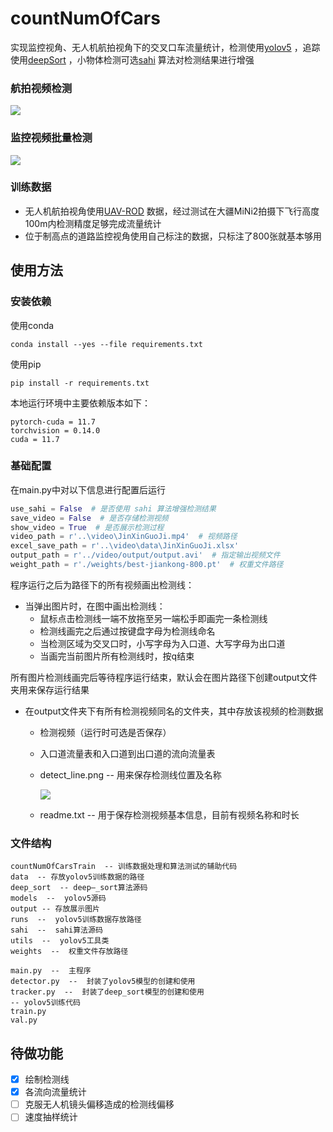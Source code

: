 # countNumOfCars
实现监控视角、无人机航拍视角下的交叉口车流量统计，检测使用[yolov5](https://github.com/ultralytics/yolov5) ，追踪使用[deepSort](https://github.com/nwojke/deep_sort) ，小物体检测可选[sahi](https://github.com/obss/sahi) 算法对检测结果进行增强
### 航拍视频检测
<img src="output/uav.gif">

### 监控视频批量检测
<img src="output/monitor.gif"/>

### 训练数据
- 无人机航拍视角使用[UAV-ROD](https://github.com/fengkaibit/UAV-ROD) 数据，经过测试在大疆MiNi2拍摄下飞行高度100m内检测精度足够完成流量统计
- 位于制高点的道路监控视角使用自己标注的数据，只标注了800张就基本够用
## 使用方法
### 安装依赖
使用conda
```commandline
conda install --yes --file requirements.txt
```
使用pip
```commandline
pip install -r requirements.txt
```
本地运行环境中主要依赖版本如下：
```text
pytorch-cuda = 11.7
torchvision = 0.14.0
cuda = 11.7
```
### 基础配置
在main.py中对以下信息进行配置后运行
```python
use_sahi = False  # 是否使用 sahi 算法增强检测结果
save_video = False  # 是否存储检测视频
show_video = True  # 是否展示检测过程
video_path = r'..\video\JinXinGuoJi.mp4'  # 视频路径
excel_save_path = r'..\video\data\JinXinGuoJi.xlsx'
output_path = r'../video/output/output.avi'  # 指定输出视频文件
weight_path = r'./weights/best-jiankong-800.pt'  # 权重文件路径
```
程序运行之后为路径下的所有视频画出检测线：
- 当弹出图片时，在图中画出检测线：
  - 鼠标点击检测线一端不放拖至另一端松手即画完一条检测线
  - 检测线画完之后通过按键盘字母为检测线命名
  - 当检测区域为交叉口时，小写字母为入口道、大写字母为出口道
  - 当画完当前图片所有检测线时，按q结束

所有图片检测线画完后等待程序运行结束，默认会在图片路径下创建output文件夹用来保存运行结果
- 在output文件夹下有所有检测视频同名的文件夹，其中存放该视频的检测数据
  - 检测视频（运行时可选是否保存）
  - 入口道流量表和入口道到出口道的流向流量表
  - detect_line.png -- 用来保存检测线位置及名称
  
    <img src = "output/detect_line.png"/>
  - readme.txt -- 用于保存检测视频基本信息，目前有视频名称和时长

### 文件结构
```text
countNumOfCarsTrain  -- 训练数据处理和算法测试的辅助代码
data  -- 存放yolov5训练数据的路径
deep_sort  -- deep—_sort算法源码
models  --  yolov5源码
output -- 存放展示图片
runs  --  yolov5训练数据存放路径
sahi  --  sahi算法源码
utils  --  yolov5工具类
weights  --  权重文件存放路径

main.py  --  主程序
detector.py  --  封装了yolov5模型的创建和使用
tracker.py  --  封装了deep_sort模型的创建和使用
-- yolov5训练代码
train.py
val.py
```
## 待做功能
- [x] 绘制检测线
- [x] 各流向流量统计
- [ ] 克服无人机镜头偏移造成的检测线偏移
- [ ] 速度抽样统计
